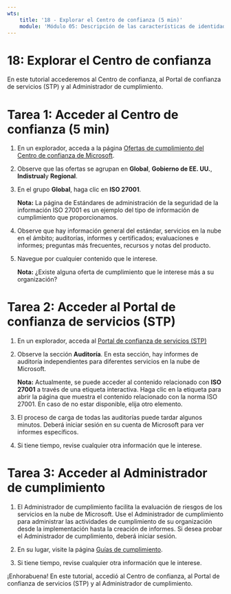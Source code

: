 ```yaml
---
wts:
    title: '18 - Explorar el Centro de confianza (5 min)'
    module: 'Módulo 05: Descripción de las características de identidad, gobernanza, privacidad y cumplimiento'
---
```

# 18: Explorar el Centro de confianza

En este tutorial accederemos al Centro de confianza, al Portal de confianza de servicios (STP) y al Administrador de cumplimiento.

# Tarea 1: Acceder al Centro de confianza (5 min)

1. En un explorador, acceda a la página [Ofertas de cumplimiento del Centro de confianza de Microsoft](https://docs.microsoft.com/es-es/microsoft-365/compliance/offering-home).

2. Observe que las ofertas se agrupan en **Global**, **Gobierno de EE. UU.**, **Indistrual**y **Regional**.

3. En el grupo **Global**, haga clic en **ISO 27001**. 

    **Nota:** La página de Estándares de administración de la seguridad de la información ISO 27001 es un ejemplo del tipo de información de cumplimiento que proporcionamos.

4. Observe que hay información general del estándar, servicios en la nube en el ámbito; auditorías, informes y certificados; evaluaciones e informes; preguntas más frecuentes, recursos y notas del producto. 

5. Navegue por cualquier contenido que le interese. 

    **Nota:** ¿Existe alguna oferta de cumplimiento que le interese más a su organización?

# Tarea 2: Acceder al Portal de confianza de servicios (STP)

1. En un explorador, acceda al [Portal de confianza de servicios (STP)](https://servicetrust.microsoft.com)

2. Observe la sección **Auditoría**. En esta sección, hay informes de auditoría independientes para diferentes servicios en la nube de Microsoft.

    **Nota:** Actualmente, se puede acceder al contenido relacionado con **ISO 27001** a través de una etiqueta interactiva. Haga clic en la etiqueta para abrir la página que muestra el contenido relacionado con la norma ISO 27001. En caso de no estar disponible, elija otro elemento. 

3. El proceso de carga de todas las auditorías puede tardar algunos minutos. Deberá iniciar sesión en su cuenta de Microsoft para ver informes específicos.

4. Si tiene tiempo, revise cualquier otra información que le interese. 

# Tarea 3: Acceder al Administrador de cumplimiento

1. El Administrador de cumplimiento facilita la evaluación de riesgos de los servicios en la nube de Microsoft. Use el Administrador de cumplimiento para administrar las actividades de cumplimiento de su organización desde la implementación hasta la creación de informes. Si desea probar el Administrador de cumplimiento, deberá iniciar sesión.

2. En su lugar, visite la página [Guías de cumplimiento](https://servicetrust.microsoft.com/Documents/TrustDocuments). 

3. Si tiene tiempo, revise cualquier otra información que le interese. 

¡Enhorabuena! En este tutorial, accedió al Centro de confianza, al Portal de confianza de servicios (STP) y al Administrador de cumplimiento.